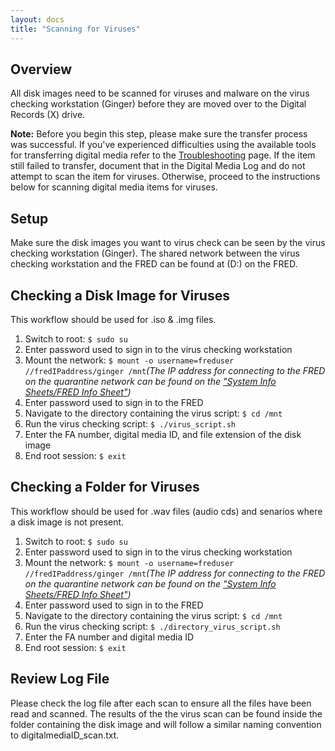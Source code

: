 ```yaml
---
layout: docs
title: "Scanning for Viruses"
---
```


## Overview

All disk images need to be scanned for viruses and malware on the virus checking workstation (Ginger) before they are moved over to the Digital Records (X) drive.

**Note:** Before you begin this step, please make sure the transfer process was successful. If you've experienced difficulties using the available tools for transferring digital media refer to the [Troubleshooting](troubleshooting) page. If the item still failed to transfer, document that in the Digital Media Log and do not attempt to scan the item for viruses. Otherwise, proceed to the instructions below for scanning digital media items for viruses.

## Setup

Make sure the disk images you want to virus check can be seen by the virus checking workstation (Ginger). The shared network between the virus checking workstation and the FRED can be found at (D:) on the FRED.

## Checking a Disk Image for Viruses
This workflow should be used for .iso & .img files.

1. Switch to root: `$ sudo su`
2. Enter password used to sign in to the virus checking workstation
3. Mount the network: `$ mount -o username=freduser //fredIPaddress/ginger /mnt`_(The IP address for connecting to the FRED on the quarantine network can be found on the ["System Info Sheets/FRED Info Sheet"](/info-sheets/fred-info-sheet))_
4. Enter password used to sign in to the FRED
5. Navigate to the directory containing the virus script: `$ cd /mnt`
6. Run the virus checking script: `$ ./virus_script.sh`
7. Enter the FA number, digital media ID, and file extension of the disk image
8. End root session: `$ exit`

## Checking a Folder for Viruses

This workflow should be used for .wav files (audio cds) and senarios where a disk image is not present.

1. Switch to root: `$ sudo su`
2. Enter password used to sign in to the virus checking workstation
3. Mount the network: `$ mount -o username=freduser //fredIPaddress/ginger /mnt`_(The IP address for connecting to the FRED on the quarantine network can be found on the ["System Info Sheets/FRED Info Sheet"](/info-sheets/fred-info-sheet))_
4. Enter password used to sign in to the FRED
5. Navigate to the directory containing the virus script: `$ cd /mnt`
6. Run the virus checking script: `$ ./directory_virus_script.sh`
7. Enter the FA number and digital media ID
8. End root session: `$ exit`

## Review Log File
Please check the log file after each scan to ensure all the files have been read and scanned. The results of the the virus scan can be found inside the folder containing the disk image and will follow a similar naming convention to digitalmediaID_scan.txt.
